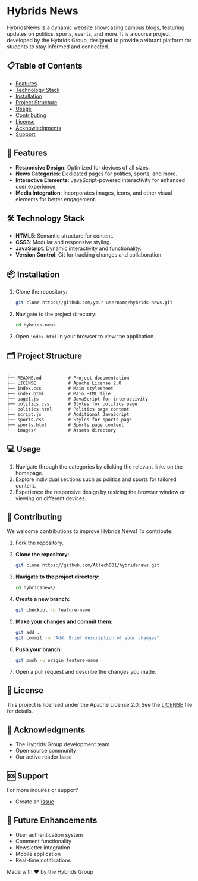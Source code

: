 # Hybrids News

HybridsNews is a dynamic website showcasing campus blogs, featuring updates on politics, sports, events, and more. It is a course project developed by the Hybrids Group, designed to provide a vibrant platform for students to stay informed and connected.

## 📋Table of Contents

- [Features](#features)
- [Technology Stack](#technology-stack)
- [Installation](#installation)
- [Project Structure](#project-structure)
- [Usage](#usage)
- [Contributing](#contributing)
- [License](#license)
- [Acknowledgments](#acknowledgments)
- [Support](#support)

## 🚀 Features

- **Responsive Design**: Optimized for devices of all sizes.
- **News Categories**: Dedicated pages for politics, sports, and more.
- **Interactive Elements**: JavaScript-powered interactivity for enhanced user experience.
- **Media Integration**: Incorporates images, icons, and other visual elements for better engagement.

## 🛠️ Technology Stack

- **HTML5**: Semantic structure for content.
- **CSS3**: Modular and responsive styling.
- **JavaScript**: Dynamic interactivity and functionality.
- **Version Control**: Git for tracking changes and collaboration.

## 📦 Installation

1. Clone the repository:
   ```bash
   git clone https://github.com/your-username/hybrids-news.git
   ```
   
2. Navigate to the project directory:
    ```bash
    cd hybrids-news
    ```
3. Open `index.html` in your browser to view the application.

## 🗂️ Project Structure

```
.
├── README.md          # Project documentation
├── LICENSE            # Apache License 2.0
├── index.css          # Main stylesheet
├── index.html         # Main HTML file
├── page1.js           # JavaScript for interactivity
├── politics.css       # Styles for politics page
├── politics.html      # Politics page content
├── script.js          # Additional JavaScript
├── sports.css         # Styles for sports page
├── sports.html        # Sports page content
└── images/            # Assets directory
```

## 💻 Usage

1. Navigate through the categories by clicking the relevant links on the homepage.
2. Explore individual sections such as politics and sports for tailored content.
3. Experience the responsive design by resizing the browser window or viewing on different devices.

## 🤝 Contributing

We welcome contributions to improve Hybrids News! To contribute:

1. Fork the repository.

2. **Clone the repository:**
    ```bash
    git clone https://github.com/Altech001/hybridsnews.git
    ```

3. **Navigate to the project directory:**
    ```bash
    cd hybridsnews/
    ```

4. **Create a new branch:**
    ```bash
    git checkout -b feature-name
    ```

5. **Make your changes and commit them:**
    ```bash
    git add .
    git commit -m "Add: Brief description of your changes"
    ```

6. **Push your branch:**
    ```bash
    git push -u origin feature-name
    ```

7. Open a pull request and describe the changes you made.

## 📜 License

This project is licensed under the Apache License 2.0. See the [LICENSE](./LICENSE) file for details.

## 🙏 Acknowledgments

- The Hybrids Group development team
- Open source community
- Our active reader base

## 🆘 Support

For more inquires or support'
- Create an [Issue](https://github.com/Altech001/hybridsnews/issues)

## 🎯 Future Enhancements

- User authentication system
- Comment functionality
- Newsletter integration
- Mobile application
- Real-time notifications

Made with ❤️ by the Hybrids Group